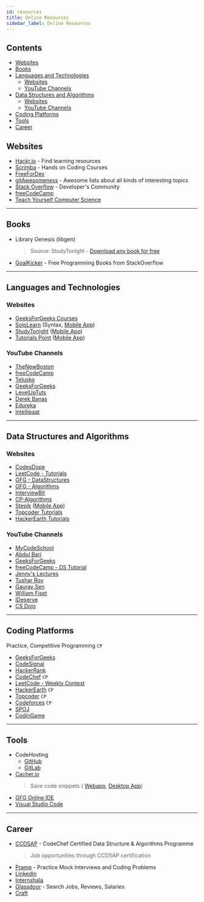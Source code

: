 ```yaml
---
id: resources
title: Online Resources
sidebar_label: Online Resources
---
```


## Contents <!-- omit in toc -->

- [Websites](#websites)
- [Books](#books)
- [Languages and Technologies](#languages-and-technologies)
  - [Websites](#websites-1)
  - [YouTube Channels](#youtube-channels)
- [Data Structures and Algorithms](#data-structures-and-algorithms)
  - [Websites](#websites-2)
  - [YouTube Channels](#youtube-channels-1)
- [Coding Platforms](#coding-platforms)
- [Tools](#tools)
- [Career](#career)

## Websites

- [Hackr.io](http://hackr.io/) - Find learning resources
- [Scrimba](https://scrimba.com/) - Hands on Coding Courses
- [FreeForDev](https://free-for.dev/)
- [gitAwesomeness](https://github.com/sindresorhus/awesome) - Awesome lists about all kinds of interesting topics
- [Stack Overflow](https://stackoverflow.com/) - Developer's Community
- [freeCodeCamp](https://www.freecodecamp.org/learn/)
- [Teach Yourself Computer Science](https://teachyourselfcs.com/)

- - -

## Books

- Library Genesis (libgen)
    > Source: StudyTonight - [Download any book for free](https://www.studytonight.com/post/how-to-download-any-programming-book-for-free)
- [GoalKicker](https://goalkicker.com/) - Free Programming Books from StackOverflow

- - -

## Languages and Technologies

### Websites

- [GeeksForGeeks Courses](https://practice.geeksforgeeks.org/courses)
- [SoloLearn](http://www.sololearn.com/) (Syntax, [Mobile App](https://play.google.com/store/apps/details?id=com.sololearn&hl=en))
- [StudyTonight](http://www.studytonight.com/) ([Mobile App](https://play.google.com/store/apps/details?id=com.studytonight.app&hl=en))
- [Tutorials Point](http://www.tutorialspoint.com/) ([Mobile App](https://play.google.com/store/apps/details?id=com.tutorialspoint.onlineviewer&hl=en))

### YouTube Channels

- [TheNewBoston](https://www.youtube.com/user/thenewboston)
- [freeCodeCamp](https://www.youtube.com/channel/UC8butISFwT-Wl7EV0hUK0BQ)
- [Telusko](https://www.youtube.com/user/javaboynavin/playlists)
- [GeeksForGeeks](https://www.youtube.com/channel/UC0RhatS1pyxInC00YKjjBqQ)
- [LevelUpTuts](https://www.youtube.com/channel/UCyU5wkjgQYGRB0hIHMwm2Sg)
- [Derek Banas](https://www.youtube.com/user/derekbanas/playlists)
- [Edureka](https://www.youtube.com/user/edurekaIN)
- [Intellipaat](https://www.youtube.com/channel/UCCktnahuRFYIBtNnKT5IYyg)

- - -

## Data Structures and Algorithms

### Websites

- [CodesDope](https://www.codesdope.com/)
- [LeetCode - Tutorials](https://leetcode.com/explore/learn/)
- [GFG - DataStructures](https://www.geeksforgeeks.org/data-structures/)
- [GFG - Algorithms](https://www.geeksforgeeks.org/fundamentals-of-algorithms/)
- [InterviewBit](https://www.interviewbit.com/practice/)
- [CP-Algorithms](https://cp-algorithms.com/)
- [Stepik](https://stepik.org/course/579) ([Mobile App](https://play.google.com/store/apps/details?id=org.stepic.droid&hl=en))
- [Topcoder Tutorials](https://www.topcoder.com/community/competitive-programming/tutorials)
- [HackerEarth Tutorials](https://www.hackerearth.com/practice/)

### YouTube Channels

- [MyCodeSchool](https://www.youtube.com/user/mycodeschool/playlists)
- [Abdul Bari](https://www.youtube.com/playlist?list=PLDN4rrl48XKpZkf03iYFl-O29szjTrs_O)
- [GeeksForGeeks](https://www.youtube.com/channel/UC0RhatS1pyxInC00YKjjBqQ)
- [freeCodeCamp - DS Tutorial](https://www.youtube.com/watch?v=RBSGKlAvoiM)
- [Jenny's Lectures](https://www.youtube.com/channel/UCM-yUTYGmrNvKOCcAl21g3w/playlists)
- [Tushar Roy](https://www.youtube.com/channel/UCZLJf_R2sWyUtXSKiKlyvAw)
- [Gaurav Sen](https://www.youtube.com/channel/UCRPMAqdtSgd0Ipeef7iFsKw)
- [William Fiset](https://www.youtube.com/user/purpongie/playlists)
- [IDeserve](https://www.youtube.com/channel/UCMNkvKnD3mo3Jj9eTwJllWw)
- [CS Dojo](https://www.youtube.com/channel/UCxX9wt5FWQUAAz4UrysqK9A)

- - -

## Coding Platforms

Practice, Competitive Programming ```CP```

- [GeeksForGeeks](https://www.geeksforgeeks.org/)
- [CodeSignal](https://app.codesignal.com/interview-practice)
- [HackerRank](https://www.hackerrank.com/)
- [CodeChef](https://www.codechef.com/contests) ```CP```
- [LeetCode - Weekly Contest](https://leetcode.com/contest/)
- [HackerEarth](https://www.hackerearth.com/) ```CP```
- [Topcoder](https://www.topcoder.com/) ```CP```
- [Codeforces](http://codeforces.com/) ```CP```
- [SPOJ](http://www.spoj.com/)
- [CodinGame](https://www.codingame.com/)

- - -

## Tools

- CodeHosting
  - [GitHub](https://github.com/)
  - [GitLab](https://gitlab.com/)
- [Cacher.io](https://www.cacher.io/)
    > Save code snippets ( [Webapp](https://app.cacher.io/), [Desktop App](https://www.cacher.io/))
- [GFG Online IDE](https://ide.geeksforgeeks.org/)
- [Visual Studio Code](https://code.visualstudio.com/)

- - -

## Career

- [CCDSAP](https://www.codechef.com/certification/data-structures-and-algorithms/about) - CodeChef Certified Data Structure & Algorithms Programme
    > Job opportunities through CCDSAP certification
- [Pramp](https://www.pramp.com/) - Practice Mock Interviews and Coding Problems
- [LinkedIn](https://www.linkedin.com/)
- [Internshala](https://internshala.com/)
- [Glassdoor](https://www.glassdoor.co.in/index.htm) - Search Jobs, Reviews, Salaries
- [Craft](https://craft.co/)
